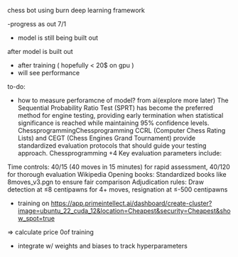 chess bot using burn deep learning framework

-progress as out 7/1
- model is still being built out


after model is built out 
- after training ( hopefully < 20$ on gpu )
- will see performance 


to-do:

- how to measure perforamcne of model? 
from ai(explore more later)
The Sequential Probability Ratio Test (SPRT) has become the preferred method for engine testing, providing early termination when statistical significance is reached while maintaining 95% confidence levels. ChessprogrammingChessprogramming
CCRL (Computer Chess Rating Lists) and CEGT (Chess Engines Grand Tournament) provide standardized evaluation protocols that should guide your testing approach. Chessprogramming +4 Key evaluation parameters include:

Time controls: 40/15 (40 moves in 15 minutes) for rapid assessment, 40/120 for thorough evaluation Wikipedia
Opening books: Standardized books like 8moves_v3.pgn to ensure fair comparison
Adjudication rules: Draw detection at ≤8 centipawns for 4+ moves, resignation at ≤-500 centipawns


- training on https://app.primeintellect.ai/dashboard/create-cluster?image=ubuntu_22_cuda_12&location=Cheapest&security=Cheapest&show_spot=true

=> calculate price 0of training

- integrate w/ weights and biases to track hyperparameters